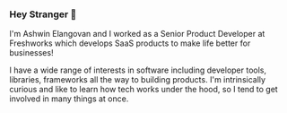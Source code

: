 ### Hey Stranger 👋

I'm Ashwin Elangovan and I worked as a Senior Product Developer at Freshworks which develops SaaS products to make life better for businesses!

I have a wide range of interests in software including developer tools, libraries, frameworks all the way to building products. I'm intrinsically curious and like to learn how tech works under the hood, so I tend to get involved in many things at once.

